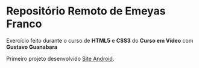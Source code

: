 # Repositório Remoto de Emeyas Franco 
 Exercício feito durante o curso de **HTML5** e **CSS3** do **Curso em Vídeo** com **Gustavo Guanabara**

Primeiro projeto desenvolvido <a href="https://emeyas-franco.github.io/curso-html-css/desafios/d010-corrigido/android.html" target="_blank">Site Android</a>.
